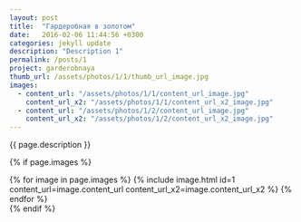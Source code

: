 ```yaml
---
layout: post
title:  "Гардеробная в золотом"
date:   2016-02-06 11:44:56 +0300
categories: jekyll update
description: "Description 1"
permalink: /posts/1
project: garderobnaya
thumb_url: /assets/photos/1/1/thumb_url_image.jpg
images:
  - content_url: "/assets/photos/1/1/content_url_image.jpg"
    content_url_x2: "/assets/photos/1/1/content_url_x2_image.jpg"
  - content_url: "/assets/photos/1/2/content_url_image.jpg"
    content_url_x2: "/assets/photos/1/2/content_url_x2_image.jpg"
---
```


<div class="project-description">
  <p>{{ page.description }}</p>
</div>

{% if page.images %}
  <div class="project-assets">
    {% for image in page.images %}
      {% include image.html
        id=1
        content_url=image.content_url
        content_url_x2=image.content_url_x2 %}
    {% endfor %}
  </div>
{% endif %}
